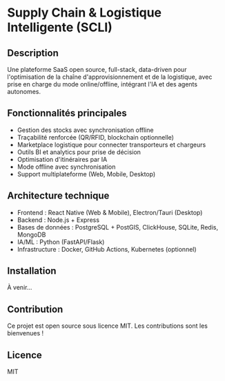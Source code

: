 # Supply Chain & Logistique Intelligente (SCLI)

## Description
Une plateforme SaaS open source, full-stack, data-driven pour l'optimisation de la chaîne d'approvisionnement et de la logistique, avec prise en charge du mode online/offline, intégrant l'IA et des agents autonomes.

## Fonctionnalités principales
- Gestion des stocks avec synchronisation offline
- Traçabilité renforcée (QR/RFID, blockchain optionnelle)
- Marketplace logistique pour connecter transporteurs et chargeurs
- Outils BI et analytics pour prise de décision
- Optimisation d'itinéraires par IA
- Mode offline avec synchronisation
- Support multiplateforme (Web, Mobile, Desktop)

## Architecture technique
- Frontend : React Native (Web & Mobile), Electron/Tauri (Desktop)
- Backend : Node.js + Express
- Bases de données : PostgreSQL + PostGIS, ClickHouse, SQLite, Redis, MongoDB
- IA/ML : Python (FastAPI/Flask)
- Infrastructure : Docker, GitHub Actions, Kubernetes (optionnel)

## Installation
À venir...

## Contribution
Ce projet est open source sous licence MIT. Les contributions sont les bienvenues !

## Licence
MIT